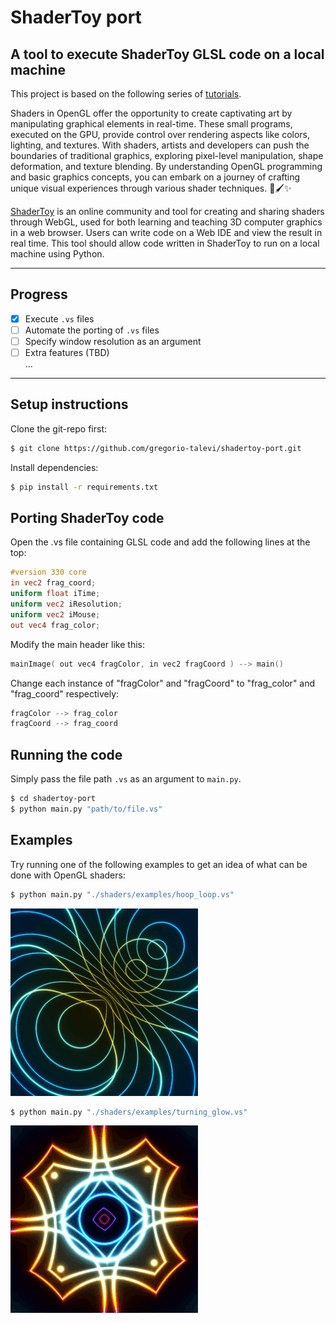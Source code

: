 # ShaderToy port
## A tool to execute ShaderToy GLSL code on a local machine

This project is based on the following series of [tutorials](https://www.youtube.com/watch?v=wPOw5jK-Jn8&list=PLi-ukGVOag_2FRKHY5pakPNf9b9KXaYiD&ab_channel=Holistic3D).

Shaders in OpenGL offer the opportunity to create captivating art by manipulating graphical elements in real-time.
These small programs, executed on the GPU, provide control over rendering aspects like colors, lighting, and textures.
With shaders, artists and developers can push the boundaries of traditional graphics, exploring pixel-level manipulation, 
shape deformation, and texture blending. By understanding OpenGL programming and basic graphics concepts, you can embark on a journey of crafting unique visual experiences through various shader techniques. 🎨🖌️✨

[ShaderToy](https://shadertoy.com/) is an online community and tool for creating and sharing shaders through WebGL, used for both learning and teaching 3D computer graphics in a web browser.
Users can write code on a Web IDE and view the result in real time.
This tool should allow code written in ShaderToy to run on a local machine using Python.

<hr/>

## Progress
- [x] Execute `.vs` files
- [ ] Automate the porting of `.vs` files
- [ ] Specify window resolution as an argument
- [ ] Extra features (TBD)<br>
...

<hr/>

## Setup instructions
Clone the git-repo first:
```sh
$ git clone https://github.com/gregorio-talevi/shadertoy-port.git
```
Install dependencies:
```sh
$ pip install -r requirements.txt
```


## Porting ShaderToy code

Open the .vs file containing GLSL code and add the following lines at the top:
```glsl
#version 330 core
in vec2 frag_coord;
uniform float iTime;
uniform vec2 iResolution;
uniform vec2 iMouse;
out vec4 frag_color;
```

Modify the main header like this:

```cpp
mainImage( out vec4 fragColor, in vec2 fragCoord ) --> main()
```

Change each instance of "fragColor" and "fragCoord" to "frag_color" and "frag_coord" respectively:

```cpp
fragColor --> frag_color
fragCoord --> frag_coord
```

## Running the code
Simply pass the file path `.vs` as an argument to `main.py`.

```sh
$ cd shadertoy-port
$ python main.py "path/to/file.vs"
```


## Examples

Try running one of the following examples to get an idea of what can be done with OpenGL shaders:

```sh
$ python main.py "./shaders/examples/hoop_loop.vs"
```

<img src="./readme-media/hoop_loop_small.gif" width="300" height="300" />

```sh
$ python main.py "./shaders/examples/turning_glow.vs"
```

<img src="./readme-media/turning_glow_small.gif" width="300" height="300" />
